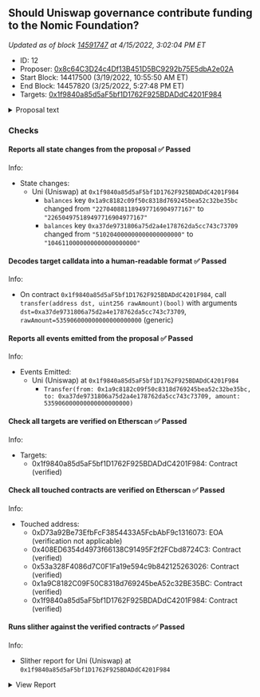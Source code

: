 ## Should Uniswap governance contribute funding to the Nomic Foundation?

_Updated as of block [14591747](https://etherscan.io/block/14591747) at 4/15/2022, 3:02:04 PM ET_

- ID: 12
- Proposer: [0x8c64C3D24c4Df13B451D5BC9292b75E5dbA2e02A](https://etherscan.io/address/0x8c64C3D24c4Df13B451D5BC9292b75E5dbA2e02A)
- Start Block: 14417500 (3/19/2022, 10:55:50 AM ET)
- End Block: 14457820 (3/25/2022, 5:27:48 PM ET)
- Targets: [0x1f9840a85d5aF5bf1D1762F925BDADdC4201F984](https://etherscan.io/address/0x1f9840a85d5aF5bf1D1762F925BDADdC4201F984#code)

<details>
  <summary>Proposal text</summary>

> # Should Uniswap governance contribute funding to the Nomic Foundation?
> 
> ## **Summary**
> 
> * Nomic Labs, the team behind Hardhat, has become the Nomic Foundation, a non-profit organization dedicated to Ethereum. Our mission is to empower developers to decentralize the world.
> * The Nomic Foundation’s work will be focused on Ethereum’s developer platform with the objective of achieving a world-class developer experience, and generally improving Ethereum’s public goods support structures.
> * [Hardhat](https://hardhat.org/) is the de facto standard developer tool used to build Ethereum software, with more than 23000 Github repositories using it and tens of thousands of active users. Prominent teams relying on it include ENS, Uniswap, Optimism, OpenZeppelin, Aave, Balancer, Chainlink, Synthetix, and many more leading teams.
> * The new foundation will expand the Hardhat suite of tools and, most importantly, build long-term infrastructure to catalyze organic growth in the Ethereum tooling ecosystem, decreasing Ethereum’s dependence on any one organization to build and maintain core development platform components.
> * Seeking $30m in total funding from the ecosystem. Donations of $15M already secured by the Ethereum Foundation, Vitalik Buterin, Coinbase, a16z, The Graph, Polygon, Chainlink, a16z, and Kaszek Ventures.
> * **We’re proposing to Uniswap Governance to make a contribution of $5m to the Nomic Foundation to support its mission.**
> 
> ## **Funding**
> 
> The Nomic Foundation aims to benefit the entire Ethereum ecosystem, which is why we’re fundraising across multiple organizations and individuals within it.
> The Ethereum Foundation is leading this round of contributions with $8M, alongside contributions from Vitalik Buterin, Coinbase, Consensys, The Graph, Polygon, Chainlink, Gnosis, a16z, a_capital, and Kaszek Ventures. These donors make up $15M, and we’re aiming to raise $15M more.
> 
> ## **Why Uniswap?**
> 
> Generally, we think that allocating capital to the Nomic Foundation makes strategic sense for any protocol treasury that is aligned long term with the growth of Ethereum, and we’ve approached and will continue approaching several protocols.
> Currently, Uniswap [is built using Hardhat](https://github.com/Uniswap/v3-core/blob/main/hardhat.config.ts). While this is a signal of Hardhat’s value, the projects that the Nomic Foundation will deliver will create more value not just for Uniswap, but for the entire ecosystem. We’ll provide services to the Ethereum community that will:
> 
> 1. Continue the maintenance of critical infrastructure used to build most protocols (Hardhat).
> 2. Increase developer productivity for every team in the ecosystem.
> 3. Accelerate developer onboarding to Ethereum, increasing the size of the experienced engineering hiring pool and making time-to-productivity shorter for new hires.
> 4. Accelerate the pace of innovation and the number of products being built.
> 5. Increase market volume driven by new users and new products.
> 
> We believe this grows the market for everyone, including Uniswap, and we’d love to have the **Uniswap DAO contribute $5m in funding to this community effort** .
> 
</details>

### Checks
#### Reports all state changes from the proposal ✅ Passed
  




Info:
- State changes:
    - Uni (Uniswap) at `0x1f9840a85d5aF5bf1D1762F925BDADdC4201F984`
        - `balances` key `0x1a9c8182c09f50c8318d769245bea52c32be35bc` changed from `"227040881189497716904977167"` to `"226504975189497716904977167"`
        - `balances` key `0xa37de9731806a75d2a4e178762da5cc743c73709` changed from `"510204000000000000000000"` to `"1046110000000000000000000"`

#### Decodes target calldata into a human-readable format ✅ Passed
  




Info:
- On contract `0x1f9840a85d5aF5bf1D1762F925BDADdC4201F984`, call `transfer(address dst, uint256 rawAmount)(bool)` with arguments `dst=0xa37de9731806a75d2a4e178762da5cc743c73709`, `rawAmount=535906000000000000000000` (generic)

#### Reports all events emitted from the proposal ✅ Passed
  




Info:
- Events Emitted:
    - Uni (Uniswap) at `0x1f9840a85d5aF5bf1D1762F925BDADdC4201F984`
        - `Transfer(from: 0x1a9c8182c09f50c8318d769245bea52c32be35bc, to: 0xa37de9731806a75d2a4e178762da5cc743c73709, amount: 535906000000000000000000)`

#### Check all targets are verified on Etherscan ✅ Passed
  




Info:
- Targets:
    - 0x1f9840a85d5aF5bf1D1762F925BDADdC4201F984: Contract (verified)

#### Check all touched contracts are verified on Etherscan ✅ Passed
  




Info:
- Touched address:
    - 0xD73a92Be73EfbFcF3854433A5FcbAbF9c1316073: EOA (verification not applicable)
    - 0x408ED6354d4973f66138C91495F2f2FCbd8724C3: Contract (verified)
    - 0x53a328F4086d7C0F1Fa19e594c9b842125263026: Contract (verified)
    - 0x1a9C8182C09F50C8318d769245beA52c32BE35BC: Contract (verified)
    - 0x1f9840a85d5aF5bf1D1762F925BDADdC4201F984: Contract (verified)

#### Runs slither against the verified contracts ✅ Passed
  




Info:
- Slither report for Uni (Uniswap) at `0x1f9840a85d5aF5bf1D1762F925BDADdC4201F984`

<details>
<summary>View Report</summary>

```
Warning: crytic-export/etherscan-contracts/0x1f9840a85d5aF5bf1D1762F925BDADdC4201F984-Uni.sol:6:1: Warning: Experimental features are turned on. Do not use experimental features on live deployments.
pragma experimental ABIEncoderV2;
^-------------------------------^


[93m
Uni._writeCheckpoint(address,uint32,uint96,uint96) (crytic-export/etherscan-contracts/0x1f9840a85d5aF5bf1D1762F925BDADdC4201F984-Uni.sol#543-554) uses a dangerous strict equality:
	- nCheckpoints > 0 && checkpoints[delegatee][nCheckpoints - 1].fromBlock == blockNumber (crytic-export/etherscan-contracts/0x1f9840a85d5aF5bf1D1762F925BDADdC4201F984-Uni.sol#546)
Reference: https://github.com/crytic/slither/wiki/Detector-Documentation#dangerous-strict-equalities[0m
[92m
Uni.constructor(address,address,uint256).minter_ (crytic-export/etherscan-contracts/0x1f9840a85d5aF5bf1D1762F925BDADdC4201F984-Uni.sol#272) lacks a zero-check on :
		- minter = minter_ (crytic-export/etherscan-contracts/0x1f9840a85d5aF5bf1D1762F925BDADdC4201F984-Uni.sol#277)
Uni.setMinter(address).minter_ (crytic-export/etherscan-contracts/0x1f9840a85d5aF5bf1D1762F925BDADdC4201F984-Uni.sol#286) lacks a zero-check on :
		- minter = minter_ (crytic-export/etherscan-contracts/0x1f9840a85d5aF5bf1D1762F925BDADdC4201F984-Uni.sol#289)
Reference: https://github.com/crytic/slither/wiki/Detector-Documentation#missing-zero-address-validation[0m
[92m
Uni.constructor(address,address,uint256) (crytic-export/etherscan-contracts/0x1f9840a85d5aF5bf1D1762F925BDADdC4201F984-Uni.sol#272-280) uses timestamp for comparisons
	Dangerous comparisons:
	- require(bool,string)(mintingAllowedAfter_ >= block.timestamp,Uni::constructor: minting can only begin after deployment) (crytic-export/etherscan-contracts/0x1f9840a85d5aF5bf1D1762F925BDADdC4201F984-Uni.sol#273)
Uni.mint(address,uint256) (crytic-export/etherscan-contracts/0x1f9840a85d5aF5bf1D1762F925BDADdC4201F984-Uni.sol#297-316) uses timestamp for comparisons
	Dangerous comparisons:
	- require(bool,string)(block.timestamp >= mintingAllowedAfter,Uni::mint: minting not allowed yet) (crytic-export/etherscan-contracts/0x1f9840a85d5aF5bf1D1762F925BDADdC4201F984-Uni.sol#299)
Uni.permit(address,address,uint256,uint256,uint8,bytes32,bytes32) (crytic-export/etherscan-contracts/0x1f9840a85d5aF5bf1D1762F925BDADdC4201F984-Uni.sol#360-379) uses timestamp for comparisons
	Dangerous comparisons:
	- require(bool,string)(now <= deadline,Uni::permit: signature expired) (crytic-export/etherscan-contracts/0x1f9840a85d5aF5bf1D1762F925BDADdC4201F984-Uni.sol#374)
Uni.delegateBySig(address,uint256,uint256,uint8,bytes32,bytes32) (crytic-export/etherscan-contracts/0x1f9840a85d5aF5bf1D1762F925BDADdC4201F984-Uni.sol#442-451) uses timestamp for comparisons
	Dangerous comparisons:
	- require(bool,string)(now <= expiry,Uni::delegateBySig: signature expired) (crytic-export/etherscan-contracts/0x1f9840a85d5aF5bf1D1762F925BDADdC4201F984-Uni.sol#449)
Reference: https://github.com/crytic/slither/wiki/Detector-Documentation#block-timestamp[0m
[92m
Uni.getChainId() (crytic-export/etherscan-contracts/0x1f9840a85d5aF5bf1D1762F925BDADdC4201F984-Uni.sol#577-581) uses assembly
	- INLINE ASM (crytic-export/etherscan-contracts/0x1f9840a85d5aF5bf1D1762F925BDADdC4201F984-Uni.sol#579)
Reference: https://github.com/crytic/slither/wiki/Detector-Documentation#assembly-usage[0m
[92m
SafeMath.add(uint256,uint256,string) (crytic-export/etherscan-contracts/0x1f9840a85d5aF5bf1D1762F925BDADdC4201F984-Uni.sol#48-53) is never used and should be removed
SafeMath.mod(uint256,uint256) (crytic-export/etherscan-contracts/0x1f9840a85d5aF5bf1D1762F925BDADdC4201F984-Uni.sol#172-174) is never used and should be removed
SafeMath.mod(uint256,uint256,string) (crytic-export/etherscan-contracts/0x1f9840a85d5aF5bf1D1762F925BDADdC4201F984-Uni.sol#187-190) is never used and should be removed
SafeMath.mul(uint256,uint256,string) (crytic-export/etherscan-contracts/0x1f9840a85d5aF5bf1D1762F925BDADdC4201F984-Uni.sol#112-124) is never used and should be removed
SafeMath.sub(uint256,uint256) (crytic-export/etherscan-contracts/0x1f9840a85d5aF5bf1D1762F925BDADdC4201F984-Uni.sol#63-65) is never used and should be removed
SafeMath.sub(uint256,uint256,string) (crytic-export/etherscan-contracts/0x1f9840a85d5aF5bf1D1762F925BDADdC4201F984-Uni.sol#75-80) is never used and should be removed
Reference: https://github.com/crytic/slither/wiki/Detector-Documentation#dead-code[0m
[92m
Constant Uni.minimumTimeBetweenMints (crytic-export/etherscan-contracts/0x1f9840a85d5aF5bf1D1762F925BDADdC4201F984-Uni.sol#213) is not in UPPER_CASE_WITH_UNDERSCORES
Constant Uni.mintCap (crytic-export/etherscan-contracts/0x1f9840a85d5aF5bf1D1762F925BDADdC4201F984-Uni.sol#216) is not in UPPER_CASE_WITH_UNDERSCORES
Reference: https://github.com/crytic/slither/wiki/Detector-Documentation#conformance-to-solidity-naming-conventions[0m
[92m
delegate(address) should be declared external:
	- Uni.delegate(address) (crytic-export/etherscan-contracts/0x1f9840a85d5aF5bf1D1762F925BDADdC4201F984-Uni.sol#429-431)
delegateBySig(address,uint256,uint256,uint8,bytes32,bytes32) should be declared external:
	- Uni.delegateBySig(address,uint256,uint256,uint8,bytes32,bytes32) (crytic-export/etherscan-contracts/0x1f9840a85d5aF5bf1D1762F925BDADdC4201F984-Uni.sol#442-451)
getPriorVotes(address,uint256) should be declared external:
	- Uni.getPriorVotes(address,uint256) (crytic-export/etherscan-contracts/0x1f9840a85d5aF5bf1D1762F925BDADdC4201F984-Uni.sol#470-502)
Reference: https://github.com/crytic/slither/wiki/Detector-Documentation#public-function-that-could-be-declared-external[0m
0x1f9840a85d5aF5bf1D1762F925BDADdC4201F984 analyzed (2 contracts with 77 detectors), 19 result(s) found
```

</details>


